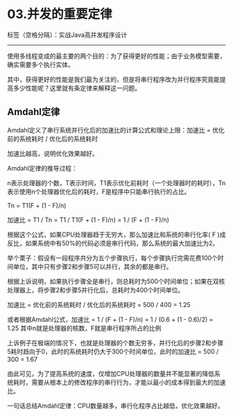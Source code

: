 # 03.并发的重要定律

标签（空格分隔）：实战Java高并发程序设计

---

使用多线程变成的最主要的两个目的：为了获得更好的性能；由于业务模型需要，确实需要多个执行实体。

其中，获得更好的性能是我们最为关注的，但是将串行程序改为并行程序究竟能提高多少性能呢？这里就有条定律来解释这一问题。

## Amdahl定律

Amdahl定义了串行系统并行化后的加速比的计算公式和理论上限：加速比 = 优化前的系统耗时 / 优化后的系统耗时

加速比越高，说明优化效果越好。

Amdahl定律的推导过程：

n表示处理器的个数，T表示时间，T1表示优化前耗时（一个处理器时的耗时），Tn表示使用n个处理器优化后的耗时，F是程序中只能串行执行的占比。

Tn = T1(F + (1 - F)/n)

加速比 = T1 / Tn = T1 / T1(F + (1 - F)/n) = 1 / (F + (1 - F)/n)

根据这个公式，如果CPU处理器趋于无穷大，那么加速比和系统的串行化率( F )成反比，如果系统中有50%的代码必须是串行代码，那么系统的最大加速比为2。

举个栗子：假设有一段程序共分为五个步骤执行，每个步骤执行完需花费100个时间单位，其中只有步骤2和步骤5可以并行，其余的都是串行。

根据上诉说明，如果执行步骤全是串行，则总耗时为500个时间单位；如果在双核处理器上，将步骤2和步骤5并行化后，总耗时为400个时间单位。

加速比 = 优化前的系统耗时 / 优化后的系统耗时 = 500 / 400 = 1.25

或者根据Amdahl公式，加速比 = 1 / (F + (1 - F)/n) = 1 / (0.6 + (1 - 0.6)/2) = 1.25 其中n就是处理器的核数，F就是串行程序所占的比例

上诉例子在极端的情况下，也就是处理器的个数无穷多，并行化后的步骤2和步骤5耗时趋向于0，此时的系统耗时仍大于300个时间单位，此时的加速比 = 500 / 300 = 1.67

由此可见，为了提高系统的速度，仅增加CPU处理器的数量并不能显著的降低系统耗时，需要从根本上的修改程序的串行行为，才能以最小的成本得到最大的加速比。

一句话总结Amdahl定律：CPU数量越多，串行化程序占比越低，优化效果越好。